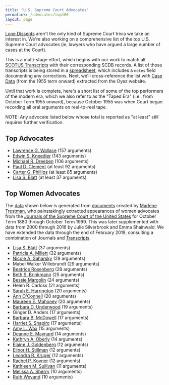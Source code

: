 ```yaml
---
title: "U.S. Supreme Court Advocates"
permalink: /advocates/top100
layout: page
---
```


[Lone Dissents](/cases/loners) aren't the only kind of Supreme Court trivia we take an interest in.
We're also working on a comprehensive list of the top U.S. Supreme Court advocates (ie, lawyers who
have argued a large number of cases at the Court).

This is a multi-stage effort, which begins with our work to match all
[SCOTUS Transcripts](/transcripts/scotus) with their corresponding SCDB records. 
A list of those transcripts is being stored in a
[spreadsheet](https://github.com/jeffpar/lonedissent/blob/master/sources/ld/transcripts.csv),
which includes a `notes` field documenting any corrections.  Next, we'll cross-reference
the list with [Case Data](https://github.com/jeffpar/lonedissent/tree/master/sources/oyez/cases)
(from the 1955 term onward) extracted from the Oyez website.

Until that work is complete, here's a short list of some of the top performers of the modern era,
which we also refer to as the "Taped Era" (i.e., from October Term 1955 onward), because October
1955 was when Court began recording all oral arguments on reel-to-reel tape.

NOTE: Any advocate listed below whose total is reported as "at least" still requires further verification.

## Top Advocates

- [Lawrence G. Wallace](/advocates/top100/lawrence_wallace) (157 arguments)
- [Edwin S. Kneedler](/advocates/top100/edwin_kneedler) (143 arguments)
- [Michael R. Dreeben](/advocates/top100/michael_dreeben) (106 arguments)
- [Paul D. Clement](/advocates/top100/paul_clement) (at least 92 arguments)
- [Carter G. Phillips](/advocates/top100/carter_phillips) (at least 85 arguments)
- [Lisa S. Blatt](/advocates/top100/lisa_blatt) (at least 37 arguments)

## Top Women Advocates

The [data](https://github.com/jeffpar/lonedissent/blob/master/sources/ld/women-advocates.csv) shown below is generated from
[documents](https://supremecourthistory.org/history_oral_advocates.html) created by [Marlene Trestman](https://www.marlenetrestman.com),
who painstakingly extracted appearances of women advocates from the [Journals of the Supreme Court of the United States](https://www.supremecourt.gov/orders/journal.aspx)
for October Term 1880 through October Term 1999.  This was later supplemented with data from 2000 through 2016 by Julie Silverbrook and Emma Shainwald.
We have extended the data through the end of February 2019, consulting a combination of Journals and [Transcripts](https://www.supremecourt.gov/oral_arguments/argument_transcript/2018).

- [Lisa S. Blatt](/advocates/top100/lisa_blatt) (37 arguments)
- [Patricia A. Millett](/advocates/top100/patricia_millett) (32 arguments)
- [Nicole A. Saharsky](/advocates/top100/nicole_saharsky) (29 arguments)
- Mabel Walker Willebrandt (29 arguments)
- [Beatrice Rosenberg](/advocates/top100/beatrice_rosenberg) (28 arguments)
- [Beth S. Brinkmann](/advocates/top100/beth_brinkmann) (25 arguments)
- [Bessie Margolin](/advocates/top100/bessie_margolin) (24 arguments)
- Helen R. Carloss (21 arguments)
- [Sarah E. Harrington](/advocates/top100/sarah_harrington) (20 arguments)
- [Ann O'Connell](/advocates/top100/ann_oconnell) (20 arguments)
- [Maureen E. Mahoney](/advocates/top100/maureen_mahoney) (20 arguments)
- [Barbara D. Underwood](/advocates/top100/barbara_underwood) (19 arguments)
- Ginger D. Anders (17 arguments)
- [Barbara B. McDowell](/advocates/top100/barbara_mcdowell) (17 arguments)
- [Harriet S. Shapiro](/advocates/top100/harriet_shapiro) (17 arguments)
- [Amy L. Wax](/advocates/top100/amy_wax) (15 arguments)
- [Deanne E. Maynard](/advocates/top100/deanne_maynard) (14 arguments)
- [Kathryn A. Oberly](/advocates/top100/kathryn_oberly) (14 arguments)
- [Elaine J. Goldenberg](/advocates/top100/elaine_goldenberg) (12 arguments)
- [Elinor H. Stillman](/advocates/top100/elinor_stillman) (12 arguments)
- [Leondra R. Kruger](/advocates/top100/leondra_kruger) (12 arguments)
- [Rachel P. Kovner](/advocates/top100/rachel_kovner) (12 arguments)
- [Kathleen M. Sullivan](/advocates/top100/kathleen_sullivan) (11 arguments)
- [Melissa A. Sherry](/advocates/top100/melissa_sherry) (10 arguments)
- [Ruth Weyand](/advocates/top100/ruth_weyand) (10 arguments)
